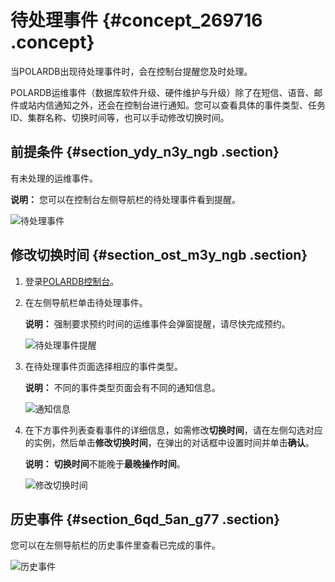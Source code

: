 # 待处理事件 {#concept_269716 .concept}

当POLARDB出现待处理事件时，会在控制台提醒您及时处理。

POLARDB运维事件（数据库软件升级、硬件维护与升级）除了在短信、语音、邮件或站内信通知之外，还会在控制台进行通知。您可以查看具体的事件类型、任务ID、集群名称、切换时间等，也可以手动修改切换时间。

## 前提条件 {#section_ydy_n3y_ngb .section}

有未处理的运维事件。

**说明：** 您可以在控制台左侧导航栏的待处理事件看到提醒。

![待处理事件](http://static-aliyun-doc.oss-cn-hangzhou.aliyuncs.com/assets/img/222591/155849469647698_zh-CN.png)

## 修改切换时间 {#section_ost_m3y_ngb .section}

1.  登录[POLARDB控制台](https://polardb.console.aliyun.com)。
2.  在左侧导航栏单击待处理事件。

    **说明：** 强制要求预约时间的运维事件会弹窗提醒，请尽快完成预约。

    ![待处理事件提醒](http://static-aliyun-doc.oss-cn-hangzhou.aliyuncs.com/assets/img/222591/155849469647750_zh-CN.png)

3.  在待处理事件页面选择相应的事件类型。

    **说明：** 不同的事件类型页面会有不同的通知信息。

    ![通知信息](http://static-aliyun-doc.oss-cn-hangzhou.aliyuncs.com/assets/img/222591/155849469647700_zh-CN.png)

4.  在下方事件列表查看事件的详细信息，如需修改**切换时间**，请在左侧勾选对应的实例，然后单击**修改切换时间**，在弹出的对话框中设置时间并单击**确认**。

    **说明：** **切换时间**不能晚于**最晚操作时间**。

    ![修改切换时间](http://static-aliyun-doc.oss-cn-hangzhou.aliyuncs.com/assets/img/222591/155849469647749_zh-CN.png)


## 历史事件 {#section_6qd_5an_g77 .section}

您可以在左侧导航栏的历史事件里查看已完成的事件。

![历史事件](http://static-aliyun-doc.oss-cn-hangzhou.aliyuncs.com/assets/img/222591/155849469647751_zh-CN.png)

